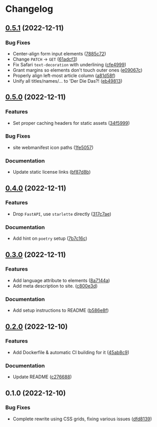# Changelog

## [0.5.1](https://github.com/alexpovel/derdiedas/compare/v0.5.0...v0.5.1) (2022-12-11)


### Bug Fixes

* Center-align form input elements ([7885c72](https://github.com/alexpovel/derdiedas/commit/7885c7205b6004e1e28d956be01ee40cfa04c15b))
* Change `PATCH` -&gt; `GET` ([61adcf3](https://github.com/alexpovel/derdiedas/commit/61adcf30877fb55a95143a0dba4338517eaf407d))
* Fix Safari `text-decoration` with underlining ([cfe4999](https://github.com/alexpovel/derdiedas/commit/cfe4999d8d155ff469d4541dd033b05676493816))
* Grant margins so elements don't touch outer ones ([e09067c](https://github.com/alexpovel/derdiedas/commit/e09067c889bdf78e5acaab43788ffc6ab513706c))
* Properly align left-most article column ([a81d58f](https://github.com/alexpovel/derdiedas/commit/a81d58fc051ad3ee2bf67cc533706fbf6e374c13))
* Unify all titles/names/... to 'Der Die Das?! ([eb49813](https://github.com/alexpovel/derdiedas/commit/eb4981343166cc443697697918a526101eba85df))

## [0.5.0](https://github.com/alexpovel/derdiedas/compare/v0.4.0...v0.5.0) (2022-12-11)


### Features

* Set proper caching headers for static assets ([34f5999](https://github.com/alexpovel/derdiedas/commit/34f59993271d7c206faac008ae755fa94c0abd35))


### Bug Fixes

* site webmanifest icon paths ([1fe5057](https://github.com/alexpovel/derdiedas/commit/1fe505737940f38cff9b5b2413f23978e6faff2e))


### Documentation

* Update static license links ([bf87d8b](https://github.com/alexpovel/derdiedas/commit/bf87d8b6841a9ebeb5b1b605abf63f169149cb12))

## [0.4.0](https://github.com/alexpovel/derdiedas/compare/v0.3.0...v0.4.0) (2022-12-11)


### Features

* Drop `FastAPI`, use `starlette` directly ([317c7ae](https://github.com/alexpovel/derdiedas/commit/317c7aee2293ae3d7d69329fdb3ee04d4870540f))


### Documentation

* Add hint on `poetry` setup ([7b7c16c](https://github.com/alexpovel/derdiedas/commit/7b7c16c0a5c6fa00297f61f6537300b2d291a496))

## [0.3.0](https://github.com/alexpovel/derdiedas/compare/v0.2.0...v0.3.0) (2022-12-11)


### Features

* Add language attribute to elements ([8a7144a](https://github.com/alexpovel/derdiedas/commit/8a7144a91b4b84d59db3f52b8a4cbcc74831ab0a))
* Add meta description to site. ([c800e3d](https://github.com/alexpovel/derdiedas/commit/c800e3d7d1f9b451f94db9b4f95484ae0751a31d))


### Documentation

* Add setup instructions to README ([b586e8f](https://github.com/alexpovel/derdiedas/commit/b586e8fae0c754b64d617f2a2b5a37679274f067))

## [0.2.0](https://github.com/alexpovel/derdiedas/compare/v0.1.0...v0.2.0) (2022-12-10)


### Features

* Add Dockerfile & automatic CI building for it ([45ab8c9](https://github.com/alexpovel/derdiedas/commit/45ab8c9a84f46eae289e085c8a8fefc3c0cc862e))


### Documentation

* Update README ([c276688](https://github.com/alexpovel/derdiedas/commit/c276688614f8a3cdfc97972495a2880d3b29adfb))

## 0.1.0 (2022-12-10)


### Bug Fixes

* Complete rewrite using CSS grids, fixing various issues ([dfd8139](https://github.com/alexpovel/derdiedas/commit/dfd813940d6be0fa73f0462dfbae742748972389))
